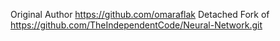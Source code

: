 Original Author https://github.com/omaraflak
Detached Fork of https://github.com/TheIndependentCode/Neural-Network.git
